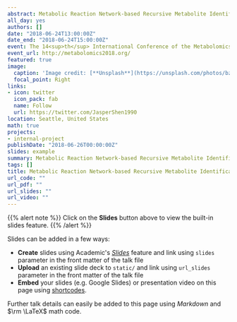 ```yaml
---
abstract: Metabolic Reaction Network-based Recursive Metabolite Identification for Untargeted Metabolomics
all_day: yes
authors: []
date: "2018-06-24T13:00:00Z"
date_end: "2018-06-24T15:00:00Z"
event: The 14<sup>th</sup> International Conference of the Metabolomics Society
event_url: http://metabolomics2018.org/
featured: true
image:
  caption: 'Image credit: [**Unsplash**](https://unsplash.com/photos/bzdhc5b3Bxs)'
  focal_point: Right
links:
- icon: twitter
  icon_pack: fab
  name: Follow
  url: https://twitter.com/JasperShen1990
location: Seattle, United States
math: true
projects:
- internal-project
publishDate: "2018-06-26T00:00:00Z"
slides: example
summary: Metabolic Reaction Network-based Recursive Metabolite Identification for Untargeted Metabolomics
tags: []
title: Metabolic Reaction Network-based Recursive Metabolite Identification for Untargeted Metabolomics
url_code: ""
url_pdf: ""
url_slides: ""
url_video: ""
---
```


{{% alert note %}}
Click on the **Slides** button above to view the built-in slides feature.
{{% /alert %}}

Slides can be added in a few ways:

- **Create** slides using Academic's [*Slides*](https://sourcethemes.com/academic/docs/managing-content/#create-slides) feature and link using `slides` parameter in the front matter of the talk file
- **Upload** an existing slide deck to `static/` and link using `url_slides` parameter in the front matter of the talk file
- **Embed** your slides (e.g. Google Slides) or presentation video on this page using [shortcodes](https://sourcethemes.com/academic/docs/writing-markdown-latex/).

Further talk details can easily be added to this page using *Markdown* and $\rm \LaTeX$ math code.
